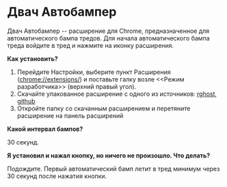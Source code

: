 # Двач Автобампер
Двач Автобампер -- расширение для Chrome, предназначенное для автоматического бампа тредов. Для начала автоматического бампа треда войдите в тред и нажмите на иконку расширения.

**Как установить?**

1. Перейдите Настройки, выберите пункт Расширения ([chrome://extensions/](chrome://extensions/)) и поставьте галку возле <<Режим разработчика>> (верхний правый угол).
2. Скачайте упакованное расширение с одного из источников: [rghost](http://rghost.ru/6MGTHXBNG), [github](https://github.com)
3. Откройте папку со скачанным расширением и перетяните расширение на панель расширений

**Какой интервал бампов?**

30 секунд. 

**Я установил и нажал кнопку, но ничего не произошло. Что делать?**

Подождите. Первый автоматический бамп летит в тред минимум через 30 секунд после нажатия кнопки. 
